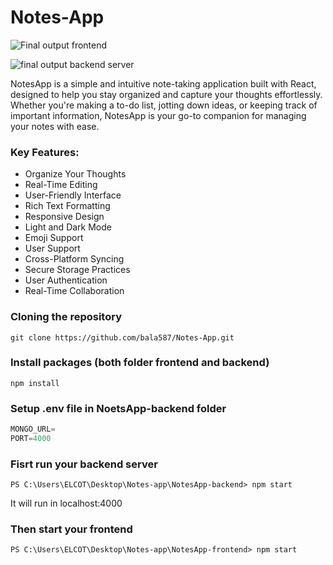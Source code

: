 # Notes-App
![Final output frontend](https://i.pinimg.com/originals/df/77/61/df7761b58f23318d48e40c199de69892.jpg)

![final output backend server ](https://i.pinimg.com/originals/15/1f/9d/151f9d5ee2148c7857d5cfedbb003f19.jpg)

   NotesApp is a simple and intuitive note-taking application built with React, designed to help you stay organized and capture your thoughts effortlessly. Whether you're making a to-do list, jotting down ideas, or keeping track of important information, NotesApp is your go-to companion for managing your notes with ease.


### Key Features:

- Organize Your Thoughts
- Real-Time Editing
- User-Friendly Interface
- Rich Text Formatting
- Responsive Design
- Light and Dark Mode
- Emoji Support
- User Support
- Cross-Platform Syncing
- Secure Storage Practices
- User Authentication
- Real-Time Collaboration

### Cloning the repository

```shell
git clone https://github.com/bala587/Notes-App.git
```

### Install packages (both folder frontend and backend)

```shell
npm install
```

### Setup .env file in NoetsApp-backend folder 

```js
MONGO_URL=
PORT=4000
```

### Fisrt run your backend server

```shell
PS C:\Users\ELCOT\Desktop\Notes-app\NotesApp-backend> npm start
```
It will run in localhost:4000

### Then start your frontend 

```shell
PS C:\Users\ELCOT\Desktop\Notes-app\NotesApp-frontend> npm start
```
 





      











